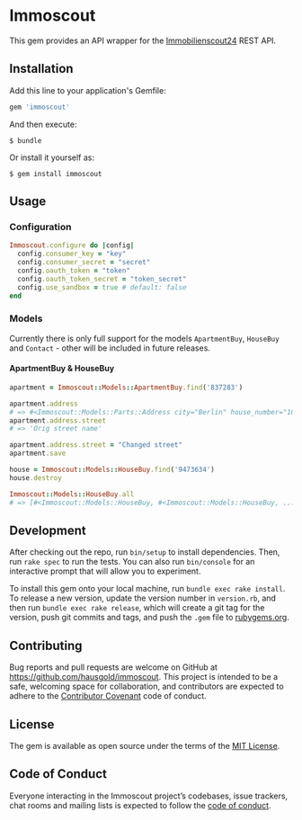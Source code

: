 # Immoscout

This gem provides an API wrapper for the [Immobilienscout24](www.immobilienscout24.de) REST API.

## Installation

Add this line to your application's Gemfile:

```ruby
gem 'immoscout'
```

And then execute:

    $ bundle

Or install it yourself as:

    $ gem install immoscout

## Usage

### Configuration

```ruby
Immoscout.configure do |config|
  config.consumer_key = "key"
  config.consumer_secret = "secret"
  config.oauth_token = "token"
  config.oauth_token_secret = "token_secret"
  config.use_sandbox = true # default: false
end
```

### Models

Currently there is only full support for the models `ApartmentBuy`, `HouseBuy` and `Contact` - other will be included in future releases.

#### ApartmentBuy & HouseBuy

```ruby
apartment = Immoscout::Models::ApartmentBuy.find('837283')

apartment.address
# => #<Immoscout::Models::Parts::Address city="Berlin" house_number="10" postcode="10243" street="Andreasstraße" ...>
apartment.address.street
# => 'Orig street name'

apartment.address.street = "Changed street"
apartment.save

house = Immoscout::Models::HouseBuy.find('9473634')
house.destroy

Immoscout::Models::HouseBuy.all
# => [#<Immoscout::Models::HouseBuy, #<Immoscout::Models::HouseBuy, ...]
```

## Development

After checking out the repo, run `bin/setup` to install dependencies. Then, run `rake spec` to run the tests. You can also run `bin/console` for an interactive prompt that will allow you to experiment.

To install this gem onto your local machine, run `bundle exec rake install`. To release a new version, update the version number in `version.rb`, and then run `bundle exec rake release`, which will create a git tag for the version, push git commits and tags, and push the `.gem` file to [rubygems.org](https://rubygems.org).

## Contributing

Bug reports and pull requests are welcome on GitHub at https://github.com/hausgold/immoscout. This project is intended to be a safe, welcoming space for collaboration, and contributors are expected to adhere to the [Contributor Covenant](http://contributor-covenant.org) code of conduct.

## License

The gem is available as open source under the terms of the [MIT License](http://opensource.org/licenses/MIT).

## Code of Conduct

Everyone interacting in the Immoscout project’s codebases, issue trackers, chat rooms and mailing lists is expected to follow the [code of conduct](https://github.com/[USERNAME]/immoscout/blob/master/CODE_OF_CONDUCT.md).
